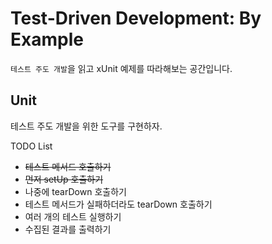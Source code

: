 # Test-Driven Development: By Example

`테스트 주도 개발`을 읽고 xUnit 예제를 따라해보는 공간입니다.

## Unit

테스트 주도 개발을 위한 도구를 구현하자.

TODO List
- ~~테스트 메서드 호출하기~~
- ~~먼저 setUp 호출하기~~
- 나중에 tearDown 호출하기
- 테스트 메서드가 실패하더라도 tearDown 호출하기
- 여러 개의 테스트 실행하기
- 수집된 결과를 출력하기
